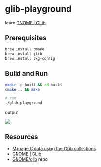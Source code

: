 # glib-playground

learn [GNOME | GLib](https://wiki.gnome.org/Projects/GLib)

## Prerequisites

```sh
brew install cmake
brew install glib
brew install pkg-config
```

## Build and Run
```sh
mkdir -p build && cd build
cmake .. && make

# run
./glib-playground
```

output

![](https://www.evernote.com/l/AAGf1T2-fgtCd6uHZGme-lg4Wl3IeEdUV-UB/image.png)

## Resources


* [Manage C data using the GLib collections](https://developer.ibm.com/tutorials/l-glib/)
* [GNOME | GLib](https://wiki.gnome.org/Projects/GLib)
* [GNOME/glib](https://github.com/GNOME/glib) repo